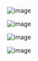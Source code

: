![image](https://user-images.githubusercontent.com/69215407/198898216-85380ca7-6004-46d5-8ca2-613329535f9c.png)

![image](https://user-images.githubusercontent.com/69215407/198898257-d68d5964-6d4b-4be0-baeb-4ec6a9488de7.png)

![image](https://user-images.githubusercontent.com/69215407/198898223-739626c7-6943-480d-a6cb-2558e1d287f1.png)

![image](https://user-images.githubusercontent.com/69215407/198898270-a647ed3d-f626-4f6b-97b1-8e8fa56849d4.png)
